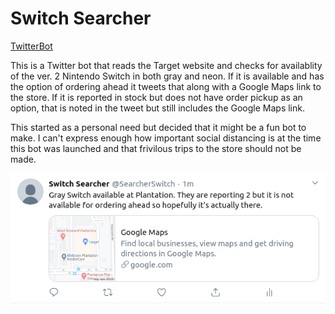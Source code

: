 # Switch Searcher
[TwitterBot](https://twitter.com/SearcherSwitch)

This is a Twitter bot that reads the Target website and checks for availablity of the ver. 2 Nintendo Switch in both gray and neon. If it is available and has the option of ordering ahead it tweets that along with a Google Maps link to the store. If it is reported in stock but does not have order pickup as an option, that is noted in the tweet but still includes the Google Maps link.

This started as a personal need but decided that it might be a fun bot to make. I can't express enough how important social distancing is at the time this bot was launched and that frivilous trips to the store should not be made.

![Example](/images/tweet.png)
